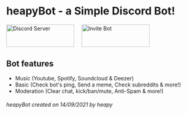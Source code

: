 # heapyBot - a Simple Discord Bot!

<a href="https://dsc.gg/heapybot" target="_blank"><img src="https://i.imgur.com/D9oIoeC.png" alt="Discord Server" width="180" height="60"></a> &nbsp; &nbsp; <a href="https://discord.com/api/oauth2/authorize?client_id=887384789483679744&permissions=8&scope=bot" target="_blank"><img src="https://i.imgur.com/dbg8rCS.png" alt="Invite Bot" width="180" height="60"></a>  
  
## Bot features  
 - Music (Youtube, Spotify, Soundcloud & Deezer)  
 - Basic (Check bot's ping, Send a meme, Check subreddits & more!)  
 - Moderation (Clear chat, kick/ban/mute, Anti-Spam & more!)

###### *heapyBot created on 14/09/2021 by heapy*
